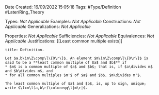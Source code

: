<div class="topSpace"></div>

Date Created: 16/09/2022 15:05:18
Tags: #Type/Definition #Later/Ring_Theory

Types: <i>Not Applicable</i>
Examples: <i>Not Applicable</i>
Constructions: <i>Not Applicable</i>
Generalizations: <i>Not Applicable</i>

Properties: <i>Not Applicable</i>
Sufficiencies: <i>Not Applicable</i>
Equivalences: <i>Not Applicable</i>
Justifications: [[Least common multiple exists]]

``` ad-Definition
title: Definition.

Let $a,b\in\Z\comp\l\{0\r\}$. An element $m\in\Z\comp\l\{0\r\}$ is said to be a **least common multiple of $a$ and $b$** if
* $m$ is a common multiple of $a$ and $b$; that is, if $a\divides m$ and $b\divides m$, and
* for all common multiples $m'$ of $a$ and $b$, $m\divides m'$.

The least common multiple of $a$ and $b$, is, up to sign, unique; write $\lcm\l(a,b\r)\coloneqq\l|m\r|$.

```
